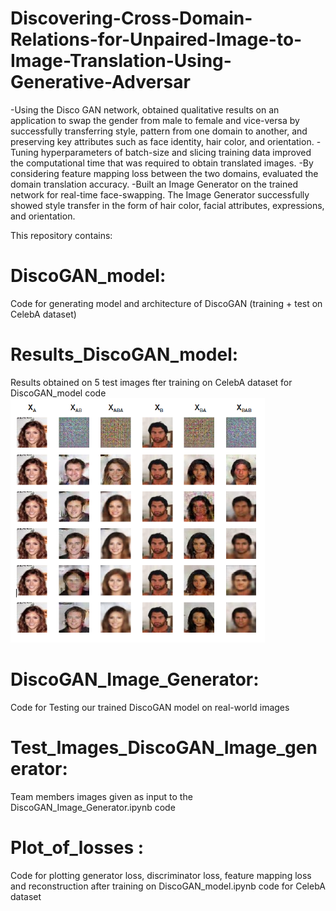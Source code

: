 # Discovering-Cross-Domain-Relations-for-Unpaired-Image-to-Image-Translation-Using-Generative-Adversar
-Using the Disco GAN network, obtained qualitative results on an application to swap the gender from male to female and vice-versa by successfully transferring style, pattern from one domain to another, and preserving key attributes such as face identity, hair color, and orientation. 
-Tuning hyperparameters of batch-size and slicing training data improved the computational time that was required to obtain translated images. -By considering feature mapping loss between the two domains, evaluated the domain translation accuracy. 
-Built an Image Generator on the trained network for real-time face-swapping. The Image Generator successfully showed style transfer in the form of hair color, facial attributes, expressions, and orientation.

This repository contains:
# DiscoGAN_model: 
Code for generating model and architecture of DiscoGAN (training + test on CelebA dataset)
# Results_DiscoGAN_model: 
Results obtained on 5 test images fter training on CelebA dataset for DiscoGAN_model code
![](/ResultsfordiscoGAN.png)

# DiscoGAN_Image_Generator: 
Code for Testing our trained DiscoGAN model on real-world images
# Test_Images_DiscoGAN_Image_generator: 
Team members images given as input to the DiscoGAN_Image_Generator.ipynb code
# Plot_of_losses : 
Code for plotting generator loss, discriminator loss, feature mapping loss and reconstruction after training on DiscoGAN_model.ipynb code for CelebA dataset
